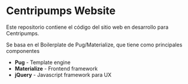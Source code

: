 # Centripumps Website

Este repositorio contiene el código del sitio web en desarrollo para Centripumps.

Se basa en el Boilerplate de Pug/Materialize, que tiene como principales componentes

  - **Pug** - Template engine
  - **Materialize** - Frontend framework
  - **jQuery** - Javascript framework para UX